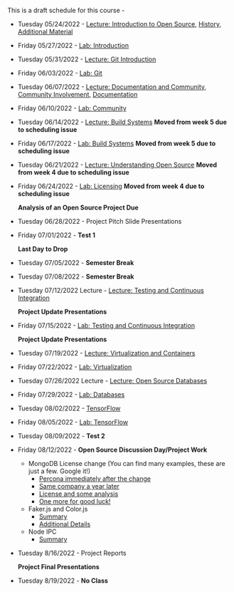 This is a draft schedule for this course -

* Tuesday 05/24/2022 - [Lecture: Introduction to Open Source](../Syllabus.md), [History](../Modules/01.Introduction/History), [Additional Material](../Modules/01.Introduction/Linux)

* Friday 05/27/2022 - [Lab: Introduction](../Modules/01.Introduction/Lab-Introduction.md)

* Tuesday 05/31/2022 - [Lecture: Git Introduction](../Modules/02.Git/README.Md)

* Friday 06/03/2022 - [Lab: Git](../Modules/02.Git/Lab-Git.md)

* Tuesday 06/07/2022 - [Lecture: Documentation and Community](../Modules/03.DocumentationAndCommunity/Lecture-DocumentationAndCommunity.Md), [Community Involvement](../Modules/03.DocumentationAndCommunity/Community.html), [Documentation](../Modules/03.DocumentationAndCommunity/Documentation.html)

* Friday 06/10/2022 - [Lab: Community](../Modules/03.DocumentationAndCommunity/Lab-DocumentationAndCommunity.md)

* Tuesday 06/14/2022 - [Lecture: Build Systems](../Modules/05.BuildSystems/BuildSystems.pdf) **Moved from week 5 due to scheduling issue** 

* Friday 06/17/2022 - [Lab: Build Systems](../Modules/05.BuildSystems/Lab-BuildSystems.md)  **Moved from week 5 due to scheduling issue** 

* Tuesday 06/21/2022 - [Lecture: Understanding Open Source](../Modules/04.Licensing/Licensing-S2017-RPI-PatrickMasson.pdf) **Moved from week 4 due to scheduling issue** 

* Friday 06/24/2022 - [Lab: Licensing](../Modules/04.Licensing/Lab-Licensing.md) **Moved from week 4 due to scheduling issue** 

	**Analysis of an Open Source Project Due**

* Tuesday 06/28/2022 - Project Pitch Slide Presentations

* Friday 07/01/2022 - **Test 1**

	**Last Day to Drop**
	
* Tuesday 07/05/2022 - **Semester Break**

* Tuesday 07/08/2022 - **Semester Break**

<!--* Tuesday 07/12/2022 - [Lecture: Open Source and Scientific Computation](../Modules/06.ScientificComputing/index.html)

* Friday 07/15/2022 - [Lab: Scientific Computing](../Modules/06.ScientificComputing/Lab-ScientificComputing.md)-->

* Tuesday 07/12/2022 Lecture - [Lecture: Testing and Continuous Integration](../Modules/08.TestingAndCI/TestingAndCI.md)

    **Project Update Presentations** 

* Friday 07/15/2022 - [Lab: Testing and Continuous Integration](../Modules/08.TestingAndCI/Lab-TestingAndCI.md)

     **Project Update Presentations** 

* Tuesday 07/19/2022 - [Lecture: Virtualization and Containers](../Modules/09.Virtualization/source/index.rst)

* Friday 07/22/2022 - [Lab: Virtualization](../Modules/09.Virtualization/Lab-Virtualization.md)

* Tuesday 07/26/2022 Lecture - [Lecture: Open Source Databases](../Modules/10.Databases/source/Index.rst)

* Friday 07/29/2022 - [Lab: Databases](../Modules/10.Databases/Lab-Databases.md)

<!--* Tuesday 4/9/2019 - [Community and Sustainability](Lectures/CommunityandSustainability-3-1-2016.pdf)

or -->

* Tuesday 08/02/2022 - [TensorFlow](../Modules/11.TensorFlow/source/index.rst)

* Friday 08/05/2022 - [Lab: TensorFlow](../Modules/11.TensorFlow/Lab-TensorFlow.md)

* Tuesday 08/09/2022 - **Test 2**

* Friday 08/12/2022 - **Open Source Discussion Day/Project Work**

    - MongoDB License change (You can find many examples, these are just a few. Google it!)
        - [Percona immediately after the change](https://www.percona.com/blog/2018/10/18/percona-statement-on-mongodb-community-server-license-change/#:~:text=MongoDB%2C%20Inc.%20announced%20it%20has%20elected%20to%20change,license%20better%20suited%20for%20the%20age%20of%20Software-as-a-Service.) 
        - [Same company a year later](https://www.percona.com/blog/2020/06/16/why-is-mongodbs-sspl-bad-for-you/)
        - [License and some analysis](https://linuxreviews.org/Server_Side_Public_License)
        - [One more for good luck!](https://www.scylladb.com/2018/10/22/the-dark-side-of-mongodbs-new-license/)
    - Faker.js and Color.js
        - [Summary](https://www.theverge.com/2022/1/9/22874949/developer-corrupts-open-source-libraries-projects-affected)
        - [Additional Details](https://snyk.io/blog/open-source-npm-packages-colors-faker/)
    - Node IPC
        -  [Summary](https://thehackernews.com/2022/03/popular-npm-package-updated-to-wipe.html)

* Tuesday 8/16/2022 - Project Reports

	**Project Final Presentations**
 
* Tuesday 8/19/2022 - **No Class**
 
